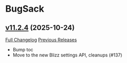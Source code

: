 # BugSack

## [v11.2.4](https://github.com/funkydude/BugSack/tree/v11.2.4) (2025-10-24)
[Full Changelog](https://github.com/funkydude/BugSack/compare/v11.2.3...v11.2.4) [Previous Releases](https://github.com/funkydude/BugSack/releases)

- Bump toc  
- Move to the new Blizz settings API, cleanups (#137)  
